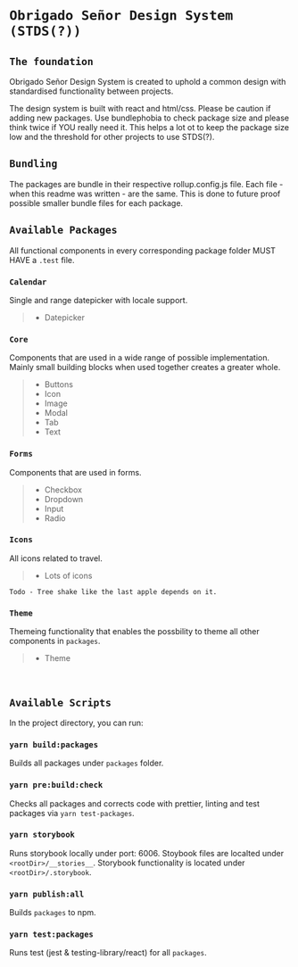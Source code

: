 # `Obrigado Señor Design System (STDS(?))`

## `The foundation`

Obrigado Señor Design System is created to uphold a common design with standardised functionality between projects.

The design system is built with react and html/css. Please be caution if adding new packages. Use bundlephobia to check package size and please think twice if YOU really need it. This helps a lot ot to keep the package size low and the threshold for other projects to use STDS(?).

## `Bundling`

The packages are bundle in their respective rollup.config.js file. Each file - when this readme was written - are the same. This is done to future proof possible smaller bundle files for each package.

## `Available Packages`

All functional components in every corresponding package folder MUST HAVE a `.test` file.

### `Calendar`

Single and range datepicker with locale support.

> - Datepicker

### `Core`

Components that are used in a wide range of possible implementation. Mainly small building blocks when used together creates a greater whole.

> - Buttons
> - Icon
> - Image
> - Modal
> - Tab
> - Text

### `Forms`

Components that are used in forms.

> - Checkbox
> - Dropdown
> - Input
> - Radio

### `Icons`

All icons related to travel.

> - Lots of icons

    Todo - Tree shake like the last apple depends on it.

### `Theme`

Themeing functionality that enables the possbility to theme all other components in `packages`.

> - Theme

<br>

## `Available Scripts`

In the project directory, you can run:

### `yarn build:packages`

Builds all packages under `packages` folder.

### `yarn pre:build:check`

Checks all packages and corrects code with prettier, linting and test packages via `yarn test-packages`.

### `yarn storybook`

Runs storybook locally under port: 6006. Stoybook files are localted under `<rootDir>/__stories__`. Storybook functionality is located under `<rootDir>/.storybook`.

### `yarn publish:all`

Builds `packages` to npm.

### `yarn test:packages`

Runs test (jest & testing-library/react) for all `packages`.
